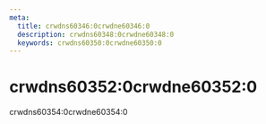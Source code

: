 ```yaml
---
meta:
  title: crwdns60346:0crwdne60346:0
  description: crwdns60348:0crwdne60348:0
  keywords: crwdns60350:0crwdne60350:0
---
```


# crwdns60352:0crwdne60352:0
crwdns60354:0crwdne60354:0

<entry-ad />

<doc-footer />
